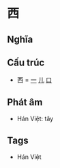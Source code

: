 # 西

## Nghĩa

## Cấu trúc
* 西 = [一](一.md) [儿](儿.md) [口](口.md)

## Phát âm

* Hán Việt: tây

## Tags
* Hán Việt

<script>window.HANZI_FIELD='西';</script>
